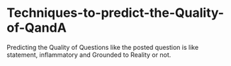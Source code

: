 # Techniques-to-predict-the-Quality-of-QandA
Predicting the Quality of Questions like the posted question is like statement, inflammatory and Grounded to Reality or not.
